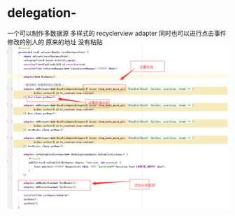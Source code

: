 # delegation-
一个可以制作多数据源 多样式的 recyclerview adapter  同时也可以进行点击事件 修改的别人的 原来的地址 没有粘贴
![image](https://github.com/newPersonKing/delegation-/blob/master/Art/%E5%B1%95%E7%A4%BA.png)
